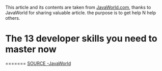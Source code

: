 This article and its contents are taken from [JavaWorld.com](http://www.Javaworld.com), thanks to JavaWorld for sharing valuable article. the purpose is to get help N help others.

# The 13 developer skills you need to master now
=======
[SOURCE -JavaWorld](http://www.javaworld.com/article/3141949/it-careers/10-resume-dos-and-donts-for-developers.html?idg_eid=b159c31a88628696ce72454cd18520f9&token=%23tk.JVW_nlt_javaworld_weekly_2016-11-17&utm_source=Sailthru&utm_medium=email&utm_campaign=Javaworld%20Update%202016-11-17&utm_term=javaworld_weekly#tk.CIO_nlt_ifw_java_2016-11-17)
